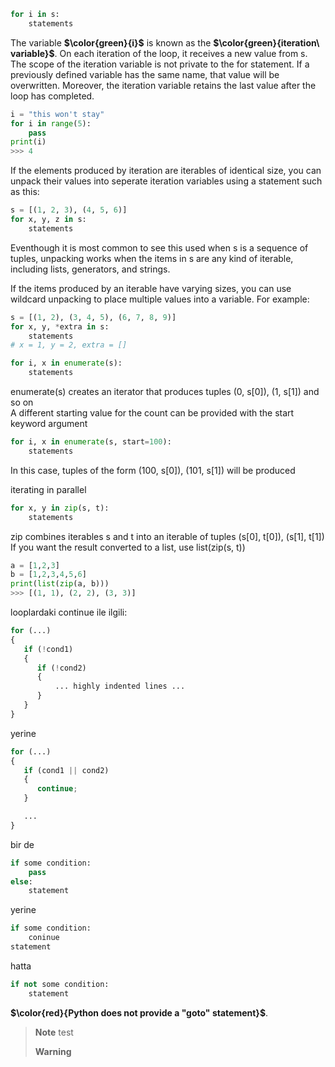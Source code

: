 ```python
for i in s:
    statements
```
The variable **$\color{green}{i}$** is known as the **$\color{green}{iteration\ variable}$**. On each iteration of the loop, it receives a new value from s. The scope of the iteration variable is not private to the for statement. If a previously defined variable has the same name, that value will be overwritten. Moreover, the iteration variable retains the last value after the loop has completed.
````python
i = "this won't stay"
for i in range(5):
    pass
print(i)
>>> 4
````
If the elements produced by iteration are iterables of identical size, you can unpack their values into seperate iteration variables using a statement such as this:
```python
s = [(1, 2, 3), (4, 5, 6)]
for x, y, z in s:
    statements
```
Eventhough it is most common to see this used when s is a sequence of tuples, unpacking works when the items in s are any kind of iterable, including lists, generators, and strings.

If the items produced by an iterable have varying sizes, you can use wildcard unpacking to place multiple values into a variable. For example:
```python
s = [(1, 2), (3, 4, 5), (6, 7, 8, 9)]
for x, y, *extra in s:
    statements
# x = 1, y = 2, extra = []
```

```python
for i, x in enumerate(s):
    statements
```
enumerate(s) creates an iterator that produces tuples (0, s[0]), (1, s[1]) and so on    
A different starting value for the count can be provided  with the start keyword argument
```python
for i, x in enumerate(s, start=100):
    statements
```
In this case, tuples of the form (100, s[0]), (101, s[1]) will be produced

iterating in parallel
```python
for x, y in zip(s, t):
    statements
```
zip combines iterables s and t into an iterable of tuples (s[0], t[0]), (s[1], t[1]) 
If you want the result converted to a list, use list(zip(s, t))
```python
a = [1,2,3]
b = [1,2,3,4,5,6]
print(list(zip(a, b)))
>>> [(1, 1), (2, 2), (3, 3)]
```

looplardaki continue ile ilgili:

```python
for (...)
{
   if (!cond1)
   {
      if (!cond2)
      {
          ... highly indented lines ...
      }
   }
}
```
yerine 
```python
for (...)
{
   if (cond1 || cond2)
   {
      continue;
   }

   ...
}
```

bir de 

```python
if some condition:
    pass
else:
    statement
```
yerine
```python
if some condition:
    coninue
statement
```
hatta
```python
if not some condition:
    statement
```

**$\color{red}{Python does not provide a "goto" statement}$**.









> __Note__ 
> test  
> 
> __Warning__



